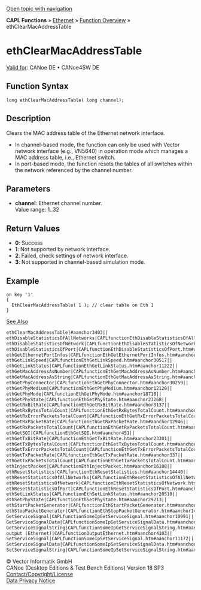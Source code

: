 [Open topic with navigation](../../../../../CANoeDEFamily.htm#Topics/CAPLFunctions/IP/Functions/CAPLfunctionEthClearMacAddressTable.md)

**CAPL Functions** » [Ethernet](../CAPLEthernetStartPage.md) » [Function Overview](../CAPLfunctionsIPOverview.md) » ethClearMacAddressTable

# ethClearMacAddressTable

[Valid for](../../../Shared/FeatureAvailability.md): CANoe DE • CANoe4SW DE

## Function Syntax

```plaintext
long ethClearMacAddressTable( long channel);
```

## Description

Clears the MAC address table of the Ethernet network interface.

- In channel-based mode, the function can only be used with Vector network interface (e.g., VN5640) in operation mode which manages a MAC address table, i.e., Ethernet switch.
- In port-based mode, the function resets the tables of all switches within the network referenced by the channel number.

## Parameters

- **channel**: Ethernet channel number.  
  Value range: 1..32

## Return Values

- **0**: Success
- **1**: Not supported by network interface.
- **2**: Failed, check settings of network interface.
- **3**: Not supported in channel-based simulation mode.

## Example

```plaintext
on key '1'
{
  EthClearMacAddressTable( 1 ); // clear table on Eth 1
}
```

[See Also](javascript:void(0);)
```markdown
ethClearMacAddressTable|#aanchor3403||
ethDisableStatisticsOfAllNetworks|CAPLfunctionEthDisableStatisticsOfAllNetworks.htm#aanchor16238||
ethDisableStatisticsOfNetwork|CAPLfunctionEthDisableStatisticsOfNetwork.htm#aanchor15476||
ethDisableStatisticsOfPort|CAPLfunctionEthDisableStatisticsOfPort.htm#aanchor21071||
ethGetEthernetPortInfos|CAPLfunctionEthGetEthernetPortInfos.htm#aanchor24576||
ethGetLinkSpeed|CAPLfunctionEthGetLinkSpeed.htm#aanchor30517||
ethGetLinkStatus|CAPLfunctionEthGetLinkStatus.htm#aanchor11222||
ethGetMacAddressAsNumber|CAPLfunctionEthGetMacAddressAsNumber.htm#aanchor5705||
ethGetMacAddressAsString|CAPLfunctionEthGetMacAddressAsString.htm#aanchor24343||
ethGetPhyConnector|CAPLfunctionEthGetPhyConnector.htm#aanchor30259||
ethGetPhyMedium|CAPLfunctionEthGetPhyMedium.htm#aanchor12120||
ethGetPhyMode|CAPLfunctionEthGetPhyMode.htm#aanchor18718||
ethGetPhyState|CAPLfunctionEthGetPhyState.htm#aanchor23268||
ethGetRxBitRate|CAPLfunctionEthGetRxBitRate.htm#aanchor3137||
ethGetRxBytesTotalCount|CAPLfunctionEthGetRxBytesTotalCount.htm#aanchor4367||
ethGetRxErrorPacketsTotalCount|CAPLfunctionEthGetRxErrorPacketsTotalCount.htm#aanchor3642||
ethGetRxPacketRate|CAPLfunctionEthGetRxPacketRate.htm#aanchor12946||
ethGetRxPacketsTotalCount|CAPLfunctionEthGetRxPacketsTotalCount.htm#aanchor5448||
ethGetSQI|CAPLfunctionEthGetSQI.htm#aanchor451||
ethGetTxBitRate|CAPLfunctionEthGetTxBitRate.htm#aanchor23301||
ethGetTxBytesTotalCount|CAPLfunctionEthGetTxBytesTotalCount.htm#aanchor7286||
ethGetTxErrorPacketsTotalCount|CAPLfunctionEthGetTxErrorPacketsTotalCount.htm#aanchor28008||
ethGetTxPacketRate|CAPLfunctionEthGetTxPacketRate.htm#aanchor337||
ethGetTxPacketsTotalCount|CAPLfunctionEthGetTxPacketsTotalCount.htm#aanchor24314||
ethInjectPacket|CAPLfunctionEthInjectPacket.htm#aanchor16108||
ethResetStatistics|CAPLfunctionEthResetStatistics.htm#aanchor14440||
ethResetStatisticsOfAllNetworks|CAPLfunctionEthResetStatisticsOfAllNetworks.htm#aanchor14034||
ethResetStatisticsOfNetwork|CAPLfunctionEthResetStatisticsOfNetwork.htm#aanchor3246||
ethResetStatisticsOfPort|CAPLfunctionEthResetStatisticsOfPort.htm#aanchor9834||
ethSetLinkStatus|CAPLfunctionEthSetLinkStatus.htm#aanchor20510||
ethSetPhyState|CAPLfunctionEthSetPhyState.htm#aanchor29213||
ethStartPacketGenerator|CAPLfunctionEthStartPacketGenerator.htm#aanchor17264||
ethStopPacketGenerator|CAPLfunctionEthStopPacketGenerator.htm#aanchor14139||
GetServiceSignal|CAPLfunctionSomeIpGetServiceSignal.htm#aanchor10991||
GetServiceSignalData|CAPLfunctionSomeIpGetServiceSignalData.htm#aanchor3987||
GetServiceSignalString|CAPLfunctionSomeIpGetServiceSignalString.htm#aanchor25810||
output (Ethernet)|CAPLfunctionOutputEthernet.htm#aanchor4103||
SetServiceSignal|CAPLfunctionSomeIpSetServiceSignal.htm#aanchor11172||
SetServiceSignalData|CAPLfunctionSomeIpSetServiceSignalData.htm#aanchor2624||
SetServiceSignalString|CAPLfunctionSomeIpSetServiceSignalString.htm#aanchor5165
```

© Vector Informatik GmbH  
CANoe (Desktop Editions & Test Bench Editions) Version 18 SP3  
[Contact/Copyright/License](../../../Shared/ContactCopyrightLicense.md)  
[Data Privacy Notice](https://www.vector.com/int/en/company/get-info/privacy-policy/)